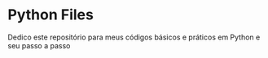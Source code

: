 # Python Files
Dedico este repositório para meus códigos básicos e práticos em Python e seu passo a passo
